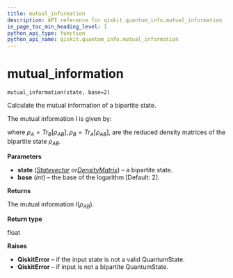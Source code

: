 ```yaml
---
title: mutual_information
description: API reference for qiskit.quantum_info.mutual_information
in_page_toc_min_heading_level: 1
python_api_type: function
python_api_name: qiskit.quantum_info.mutual_information
---
```


# mutual\_information

<span id="qiskit.quantum_info.mutual_information" />

`mutual_information(state, base=2)`

Calculate the mutual information of a bipartite state.

The mutual information $I$ is given by:

where $\rho_A=Tr_B[\rho_{AB}], \rho_B=Tr_A[\rho_{AB}]$, are the reduced density matrices of the bipartite state $\rho_{AB}$.

**Parameters**

*   **state** ([*Statevector*](qiskit.quantum_info.Statevector "qiskit.quantum_info.Statevector")  *or*[*DensityMatrix*](qiskit.quantum_info.DensityMatrix "qiskit.quantum_info.DensityMatrix")) – a bipartite state.
*   **base** (*int*) – the base of the logarithm \[Default: 2].

**Returns**

The mutual information $I(\rho_{AB})$.

**Return type**

float

**Raises**

*   **QiskitError** – if the input state is not a valid QuantumState.
*   **QiskitError** – if input is not a bipartite QuantumState.

